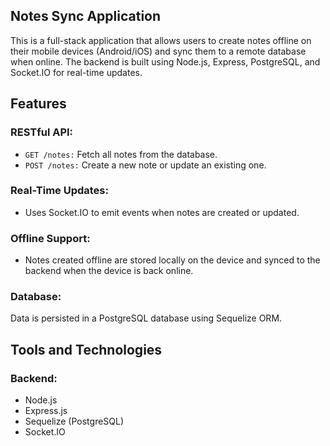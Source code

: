 ## Notes Sync Application
This is a full-stack application that allows users to create notes offline on their mobile devices (Android/iOS) and sync them to a remote database when online. The backend is built using Node.js, Express, PostgreSQL, and Socket.IO for real-time updates.

## Features
### RESTful API:
- `GET /notes:` Fetch all notes from the database.
- `POST /notes:` Create a new note or update an existing one.
### Real-Time Updates:
- Uses Socket.IO to emit events when notes are created or updated.
### Offline Support:
- Notes created offline are stored locally on the device and synced to the backend when the device is back online.
### Database:
Data is persisted in a PostgreSQL database using Sequelize ORM.

## Tools and Technologies
### Backend:
- Node.js
- Express.js
- Sequelize (PostgreSQL)
- Socket.IO
### Frontend:
- React Native (Expo Bare Workflow)
- AsyncStorage or SQLite for offline storage
## Database:
- PostgreSQL

### API Endpoints
1. `GET /api/notes`
Fetch all notes from the database.
 ### Request
```
GET /api/notes HTTP/1.1
Host: localhost:3000 
```
### Response
``` 
[
  {
    "id": "3b64c8d4-e47c-400f-a25d-16c7ecb85650",
    "title": "Sample Note",
    "content": "This is a sample note.",
    "updatedAt": "2025-05-12T10:00:00.000Z"
  }
]

```

2. ` POST /api/notes `
Create a new note or update an existing one.

 ### Request
```
POST /api/notes HTTP/1.1
Host: localhost:3000
Content-Type: application/json

{
  "title": "New Note",
  "content": "This is the content of the new note."
}

```
### Response
``` 

  {
    "id": "3b64c8d4-e47c-400f-a25d-16c7ecb85650",
    "title": "Sample Note",
    "content": "This is a sample note.",
    "updatedAt": "2025-05-12T10:00:00.000Z"
  }


```
## Syncing Data from Local Device to Remote Database
#### Offline Mode:

Notes are stored locally on the device using AsyncStorage
Each note is assigned a unique `title` to prevent duplication.
#### Online Mode:

When the device comes back online, unsynced notes are sent to the backend in a batch using the POST `/api/notes` endpoint.
The backend checks for duplicates using the `title` and either creates or updates the note.
#### Real-Time Updates:

The backend emits a `noteUpdated` event via Socket.IO to notify all connected clients about the changes.

## Installation guid
 Prerequisites
- Node.js installed
- PostgreSQL database set up
```
 git clone https://github.com/nahimanajz/nyota-notes-app-be.git
 cd nyota-notes-app-be
 npm install 
 cp .env.example .env //fill required environment variables
 npm dev
```
## How test APIS 
1. fetch all notes
```
curl -X GET http://localhost:3000/api/notes   
```
2. create notes APIs
``` 
curl -X POST http://localhost:3000/api/notes \
-H "Content-Type: application/json" \
-d '{"title": "New Note", "content": "This is the content of the new note."}'

```